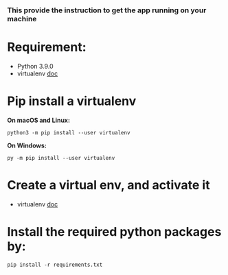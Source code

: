 ### This provide the instruction to get the app running on your machine

# Requirement: 
- Python 3.9.0
- virtualenv [doc](https://packaging.python.org/guides/installing-using-pip-and-virtual-environments/)

# Pip install a virtualenv
**On macOS and Linux:**

`python3 -m pip install --user virtualenv`

**On Windows:**

`py -m pip install --user virtualenv`

# Create a virtual env, and activate it
- virtualenv [doc](https://packaging.python.org/guides/installing-using-pip-and-virtual-environments/)

# Install the required python packages by: 
`pip install -r requirements.txt`
